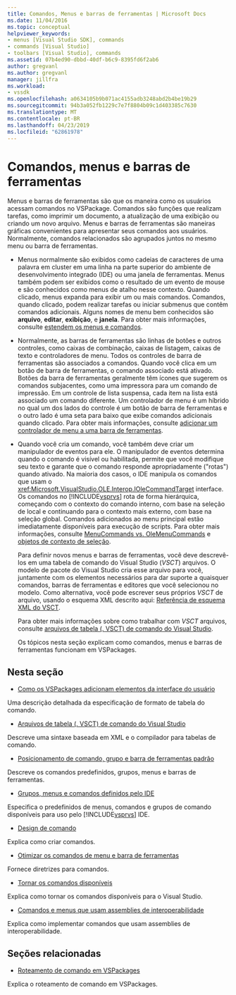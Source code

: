 ```yaml
---
title: Comandos, Menus e barras de ferramentas | Microsoft Docs
ms.date: 11/04/2016
ms.topic: conceptual
helpviewer_keywords:
- menus [Visual Studio SDK], commands
- commands [Visual Studio]
- toolbars [Visual Studio], commands
ms.assetid: 07b4ed90-dbbd-40df-b6c9-8395fd6f2ab6
author: gregvanl
ms.author: gregvanl
manager: jillfra
ms.workload:
- vssdk
ms.openlocfilehash: a0634105b9b071ac4155adb3248abd2b4be19b29
ms.sourcegitcommit: 94b3a052fb1229c7e7f8804b09c1d403385c7630
ms.translationtype: MT
ms.contentlocale: pt-BR
ms.lasthandoff: 04/23/2019
ms.locfileid: "62861978"
---
```

# <a name="commands-menus-and-toolbars"></a>Comandos, menus e barras de ferramentas
Menus e barras de ferramentas são que os maneira como os usuários acessam comandos no VSPackage. Comandos são funções que realizam tarefas, como imprimir um documento, a atualização de uma exibição ou criando um novo arquivo. Menus e barras de ferramentas são maneiras gráficas convenientes para apresentar seus comandos aos usuários. Normalmente, comandos relacionados são agrupados juntos no mesmo menu ou barra de ferramentas.

- Menus normalmente são exibidos como cadeias de caracteres de uma palavra em cluster em uma linha na parte superior do ambiente de desenvolvimento integrado (IDE) ou uma janela de ferramentas. Menus também podem ser exibidos como o resultado de um evento de mouse e são conhecidos como menus de atalho nesse contexto. Quando clicado, menus expanda para exibir um ou mais comandos. Comandos, quando clicado, podem realizar tarefas ou iniciar submenus que contêm comandos adicionais. Alguns nomes de menu bem conhecidos são **arquivo**, **editar**, **exibição**, e **janela**. Para obter mais informações, consulte [estendem os menus e comandos](../../extensibility/extending-menus-and-commands.md).

- Normalmente, as barras de ferramentas são linhas de botões e outros controles, como caixas de combinação, caixas de listagem, caixas de texto e controladores de menu. Todos os controles de barra de ferramentas são associados a comandos. Quando você clica em um botão de barra de ferramentas, o comando associado está ativado. Botões da barra de ferramentas geralmente têm ícones que sugerem os comandos subjacentes, como uma impressora para um comando de impressão. Em um controle de lista suspensa, cada item na lista está associado um comando diferente. Um controlador de menu é um híbrido no qual um dos lados do controle é um botão de barra de ferramentas e o outro lado é uma seta para baixo que exibe comandos adicionais quando clicado. Para obter mais informações, consulte [adicionar um controlador de menu a uma barra de ferramentas](../../extensibility/adding-a-menu-controller-to-a-toolbar.md).

- Quando você cria um comando, você também deve criar um manipulador de eventos para ele. O manipulador de eventos determina quando o comando é visível ou habilitada, permite que você modifique seu texto e garante que o comando responde apropriadamente ("rotas") quando ativado. Na maioria dos casos, o IDE manipula os comandos que usam o <xref:Microsoft.VisualStudio.OLE.Interop.IOleCommandTarget> interface. Os comandos no [!INCLUDE[vsprvs](../../code-quality/includes/vsprvs_md.md)] rota de forma hierárquica, começando com o contexto do comando interno, com base na seleção de local e continuando para o contexto mais externo, com base na seleção global. Comandos adicionados ao menu principal estão imediatamente disponíveis para execução de scripts. Para obter mais informações, consulte [MenuCommands vs. OleMenuCommands](../../extensibility/menucommands-vs-olemenucommands.md) e [objetos de contexto de seleção](../../extensibility/internals/selection-context-objects.md).

  Para definir novos menus e barras de ferramentas, você deve descrevê-los em uma tabela de comando do Visual Studio (*VSCT*) arquivos. O modelo de pacote do Visual Studio cria esse arquivo para você, juntamente com os elementos necessários para dar suporte a quaisquer comandos, barras de ferramentas e editores que você selecionou no modelo. Como alternativa, você pode escrever seus próprios *VSCT* de arquivo, usando o esquema XML descrito aqui: [Referência de esquema XML do VSCT](../../extensibility/vsct-xml-schema-reference.md).

  Para obter mais informações sobre como trabalhar com *VSCT* arquivos, consulte [arquivos de tabela (. VSCT) de comando do Visual Studio](../../extensibility/internals/visual-studio-command-table-dot-vsct-files.md).

  Os tópicos nesta seção explicam como comandos, menus e barras de ferramentas funcionam em VSPackages.

## <a name="in-this-section"></a>Nesta seção
- [Como os VSPackages adicionam elementos da interface do usuário](../../extensibility/internals/how-vspackages-add-user-interface-elements.md)

 Uma descrição detalhada da especificação de formato de tabela do comando.

- [Arquivos de tabela (. VSCT) de comando do Visual Studio](../../extensibility/internals/visual-studio-command-table-dot-vsct-files.md)

 Descreve uma sintaxe baseada em XML e o compilador para tabelas de comando.

- [Posicionamento de comando, grupo e barra de ferramentas padrão](../../extensibility/internals/default-command-group-and-toolbar-placement.md)

 Descreve os comandos predefinidos, grupos, menus e barras de ferramentas.

- [Grupos, menus e comandos definidos pelo IDE](../../extensibility/internals/ide-defined-commands-menus-and-groups.md)

 Especifica o predefinidos de menus, comandos e grupos de comando disponíveis para uso pelo [!INCLUDE[vsprvs](../../code-quality/includes/vsprvs_md.md)] IDE.

- [Design de comando](../../extensibility/internals/command-design.md)

 Explica como criar comandos.

- [Otimizar os comandos de menu e barra de ferramentas](../../extensibility/internals/optimizing-menu-and-toolbar-commands.md)

 Fornece diretrizes para comandos.

- [Tornar os comandos disponíveis](../../extensibility/internals/making-commands-available.md)

 Explica como tornar os comandos disponíveis para o Visual Studio.

- [Comandos e menus que usam assemblies de interoperabilidade](../../extensibility/internals/commands-and-menus-that-use-interop-assemblies.md)

 Explica como implementar comandos que usam assemblies de interoperabilidade.

## <a name="related-sections"></a>Seções relacionadas
- [Roteamento de comando em VSPackages](../../extensibility/internals/command-routing-in-vspackages.md)

 Explica o roteamento de comando em VSPackages.